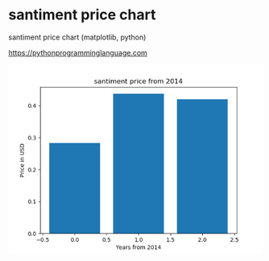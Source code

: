 # santiment price chart 

santiment price chart (matplotlib, python)

https://pythonprogramminglanguage.com

<img src='chart.png'>
